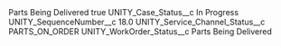 <?xml version="1.0" encoding="UTF-8"?>
<CustomMetadata xmlns="http://soap.sforce.com/2006/04/metadata" xmlns:xsi="http://www.w3.org/2001/XMLSchema-instance" xmlns:xsd="http://www.w3.org/2001/XMLSchema">
    <label>Parts Being Delivered</label>
    <protected>true</protected>
    <values>
        <field>UNITY_Case_Status__c</field>
        <value xsi:type="xsd:string">In Progress</value>
    </values>
    <values>
        <field>UNITY_SequenceNumber__c</field>
        <value xsi:type="xsd:double">18.0</value>
    </values>
    <values>
        <field>UNITY_Service_Channel_Status__c</field>
        <value xsi:type="xsd:string">PARTS_ON_ORDER</value>
    </values>
    <values>
        <field>UNITY_WorkOrder_Status__c</field>
        <value xsi:type="xsd:string">Parts Being Delivered</value>
    </values>
</CustomMetadata>
